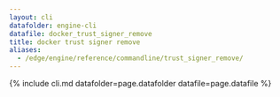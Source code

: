 ```yaml
---
layout: cli
datafolder: engine-cli
datafile: docker_trust_signer_remove
title: docker trust signer remove
aliases:
  - /edge/engine/reference/commandline/trust_signer_remove/
---
```

<!--
This page is automatically generated from Docker's source code. If you want to
suggest a change to the text that appears here, open a ticket or pull request
in the source repository on GitHub:

https://github.com/docker/cli
-->

{% include cli.md datafolder=page.datafolder datafile=page.datafile %}
